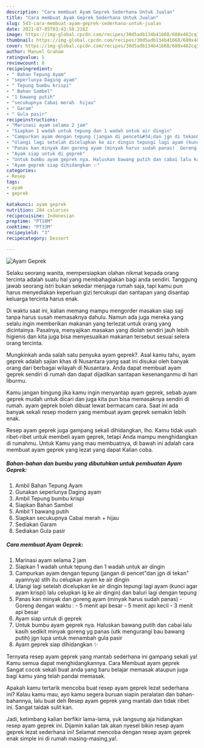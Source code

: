 ```yaml
---
description: "Cara membuat Ayam Geprek Sederhana Untuk Jualan"
title: "Cara membuat Ayam Geprek Sederhana Untuk Jualan"
slug: 543-cara-membuat-ayam-geprek-sederhana-untuk-jualan
date: 2021-07-05T03:43:58.216Z
image: https://img-global.cpcdn.com/recipes/30d5adb134b41668/680x482cq70/ayam-geprek-foto-resep-utama.jpg
thumbnail: https://img-global.cpcdn.com/recipes/30d5adb134b41668/680x482cq70/ayam-geprek-foto-resep-utama.jpg
cover: https://img-global.cpcdn.com/recipes/30d5adb134b41668/680x482cq70/ayam-geprek-foto-resep-utama.jpg
author: Manuel Graham
ratingvalue: 5
reviewcount: 8
recipeingredient:
- " Bahan Tepung Ayam"
- "seperlunya Daging ayam"
- " Tepung bumbu krispi"
- " Bahan Sambel"
- "1 bawang putih"
- "secukupnya Cabai merah  hijau"
- " Garam"
- " Gula pasir"
recipeinstructions:
- "Marinasi ayam selama 2 jam"
- "Siapkan 1 wadah untuk tepung dan 1 wadah untuk air dingin"
- "Campurkan ayam dengan tepung (jangan di pencet&#34;dan jgn di tekan&#34; ayamnya) stlh itu celupkan ayam ke air dingin"
- "Ulangi lagi setelah dicelupkan ke air dingin tepungi lagi ayam (kunci agar ayam krispi) lalu celupkan lg ke air dingin) dan baluri lagi dengan tepung"
- "Panas kan minyak dan goreng ayam (minyak harus sudah panas)  Goreng dengan waktu :  5 menit api besar 5 menit api kecil 3 menit api besar"
- "Ayam siap untuk di geprek"
- "Untuk bumbu ayam geprek nya. Haluskan bawang putih dan cabai lalu kasih sedikit minyak goreng yg panas (utk mengurangi bau bawang putih) jgn lupa untuk menambah gula pasir"
- "Ayam geprek siap dihidangkan ✨"
categories:
- Resep
tags:
- ayam
- geprek

katakunci: ayam geprek 
nutrition: 284 calories
recipecuisine: Indonesian
preptime: "PT18M"
cooktime: "PT33M"
recipeyield: "3"
recipecategory: Dessert

---
```



![Ayam Geprek](https://img-global.cpcdn.com/recipes/30d5adb134b41668/680x482cq70/ayam-geprek-foto-resep-utama.jpg)

Selaku seorang wanita, mempersiapkan olahan nikmat kepada orang tercinta adalah suatu hal yang membahagiakan bagi anda sendiri. Tanggung jawab seorang istri bukan sekedar menjaga rumah saja, tapi kamu pun harus menyediakan keperluan gizi tercukupi dan santapan yang disantap keluarga tercinta harus enak.

Di waktu  saat ini, kalian memang mampu mengorder masakan siap saji tanpa harus susah memasaknya dahulu. Namun ada juga mereka yang selalu ingin memberikan makanan yang terlezat untuk orang yang dicintainya. Pasalnya, menyajikan masakan yang diolah sendiri jauh lebih higienis dan kita juga bisa menyesuaikan makanan tersebut sesuai selera orang tercinta. 



Mungkinkah anda salah satu penyuka ayam geprek?. Asal kamu tahu, ayam geprek adalah sajian khas di Nusantara yang saat ini disukai oleh banyak orang dari berbagai wilayah di Nusantara. Anda dapat membuat ayam geprek sendiri di rumah dan dapat dijadikan santapan kesenanganmu di hari liburmu.

Kamu jangan bingung jika kamu ingin menyantap ayam geprek, sebab ayam geprek mudah untuk dicari dan juga kita pun bisa memasaknya sendiri di rumah. ayam geprek boleh dibuat lewat bermacam cara. Saat ini ada banyak sekali resep modern yang membuat ayam geprek semakin lebih enak.

Resep ayam geprek juga gampang sekali dihidangkan, lho. Kamu tidak usah ribet-ribet untuk membeli ayam geprek, tetapi Anda mampu menghidangkan di rumahmu. Untuk Kamu yang mau membuatnya, di bawah ini adalah cara membuat ayam geprek yang lezat yang dapat Kalian coba.

<!--inarticleads1-->

##### Bahan-bahan dan bumbu yang dibutuhkan untuk pembuatan Ayam Geprek:

1. Ambil  Bahan Tepung Ayam
1. Gunakan seperlunya Daging ayam
1. Ambil  Tepung bumbu krispi
1. Siapkan  Bahan Sambel
1. Ambil 1 bawang putih
1. Siapkan secukupnya Cabai merah + hijau
1. Sediakan  Garam
1. Sediakan  Gula pasir




<!--inarticleads2-->

##### Cara membuat Ayam Geprek:

1. Marinasi ayam selama 2 jam
1. Siapkan 1 wadah untuk tepung dan 1 wadah untuk air dingin
1. Campurkan ayam dengan tepung (jangan di pencet&#34;dan jgn di tekan&#34; ayamnya) stlh itu celupkan ayam ke air dingin
1. Ulangi lagi setelah dicelupkan ke air dingin tepungi lagi ayam (kunci agar ayam krispi) lalu celupkan lg ke air dingin) dan baluri lagi dengan tepung
1. Panas kan minyak dan goreng ayam (minyak harus sudah panas)  - Goreng dengan waktu :  - 5 menit api besar - 5 menit api kecil - 3 menit api besar
1. Ayam siap untuk di geprek
1. Untuk bumbu ayam geprek nya. Haluskan bawang putih dan cabai lalu kasih sedikit minyak goreng yg panas (utk mengurangi bau bawang putih) jgn lupa untuk menambah gula pasir
1. Ayam geprek siap dihidangkan ✨




Ternyata resep ayam geprek yang mantab sederhana ini gampang sekali ya! Kamu semua dapat menghidangkannya. Cara Membuat ayam geprek Sangat cocok sekali buat anda yang baru belajar memasak ataupun juga bagi kamu yang telah pandai memasak.

Apakah kamu tertarik mencoba buat resep ayam geprek lezat sederhana ini? Kalau kamu mau, ayo kamu segera buruan siapin peralatan dan bahan-bahannya, lalu buat deh Resep ayam geprek yang mantab dan tidak ribet ini. Sangat taidak sulit kan. 

Jadi, ketimbang kalian berfikir lama-lama, yuk langsung aja hidangkan resep ayam geprek ini. Dijamin kalian tak akan nyesel bikin resep ayam geprek lezat sederhana ini! Selamat mencoba dengan resep ayam geprek enak simple ini di rumah masing-masing,ya!.

